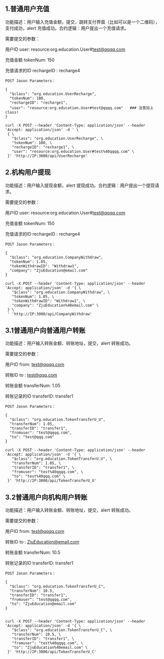 ## 1.普通用户充值

功能描述：用户输入充值金额，提交，跳转支付界面（比如可以是一个二维码），支付成功，alert 充值成功。合约逻辑：用户提出一个充值请求。

需要提交的参数：

用户ID user:  resource:org.education.User#test@qqqq.com

充值金额 tokenNum:  150

充值请求的ID rechargeID :  recharge4

```
POST Jason Parameters：

{
  "$class": "org.education.UserRecharge",
  "tokenNum": 100,
  "rechargeID": "recharge1",
  "user": "resource:org.education.User#test@qqqq.com"   ### 注意加上class!
}

curl -X POST --header 'Content-Type: application/json' --header 'Accept: application/json' -d ' \ 
 { \ 
   "$class": "org.education.UserRecharge", \ 
   "tokenNum": 100, \ 
   "rechargeID": "recharge1", \ 
   "user": "resource:org.education.User#test%40qqqq.com" \ 
 }' 'http://IP:3000/api/UserRecharge'
```



## 2.机构用户提现

功能描述：用户输入提现金额，alert 提现成功。合约逻辑：用户提出一个提现请求。

需要提交的参数：

用户ID user:  resource:org.education.User#test@qqqq.com

充值金额 tokenNum:  150

充值请求的ID rechargeID :  recharge4

```
POST Jason Parameters：

{
  "$class": "org.education.CompanyWithdraw",
  "tokenNum": 1.05,
  "tokenWithdrawID": "Withdraw1",
  "company": "ZjuEducation@email.com"
}

curl -X POST --header 'Content-Type: application/json' --header 'Accept: application/json' -d '{ \ 
   "$class": "org.education.CompanyWithdraw", \ 
   "tokenNum": 1.05, \ 
   "tokenWithdrawID": "Withdraw1", \ 
   "company": "ZjuEducation%40email.com" \ 
 } \ 
 ' 'http://IP:3000/api/CompanyWithdraw'
```

## 3.1普通用户向普通用户转账

功能描述：用户输入转账金额、转账地址，提交，alert 转账成功。

需要提交的参数：

用户ID from:  test@qqqq.com

转账ID to :   test@qqq.com

转账金额 transferNum:  1.05

转账记录的ID transferID:  transfer1

```
POST Jason Parameters：

{
  "$class": "org.education.TokenTransferU_U",
  "transferNum": 1.05,
  "transferID": "transfer1",
  "fromuser": "test@qqqq.com",
  "to": "test@qqq.com"
}

curl -X POST --header 'Content-Type: application/json' --header 'Accept: application/json' -d '{ \ 
   "$class": "org.education.TokenTransferU_U", \ 
   "transferNum": 1.05, \ 
   "transferID": "transfer1", \ 
   "fromuser": "test%40qqqq.com", \ 
   "to": "test%40qqq.com" \ 
 }' 'http://IP:3000/api/TokenTransferU_U'
```

## 3.2普通用户向机构用户转账

功能描述：用户输入转账金额、转账地址，提交，alert 转账成功。

需要提交的参数：

用户ID from:  test@qqqq.com

转账ID to :   ZjuEducation@email.com

转账金额 transferNum:  10.5

转账记录的ID transferID:  transfer1

```
POST Jason Parameters：

{
  "$class": "org.education.TokenTransferU_C",
  "transferNum": 10.5,
  "transferID": "transfer1",
  "fromuser": "test@qqqq.com",
  "to": "ZjuEducation@email.com"
}


curl -X POST --header 'Content-Type: application/json' --header 'Accept: application/json' -d '{ \ 
   "$class": "org.education.TokenTransferU_C", \ 
   "transferNum": 10.5, \ 
   "transferID": "transfer1", \ 
   "fromuser": "test%40qqqq.com", \ 
   "to": "ZjuEducation%40email.com" \ 
 }' 'http://IP:3000/api/TokenTransferU_C'
```
